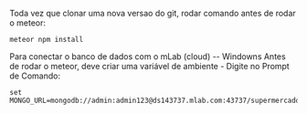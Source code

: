 Toda vez que clonar uma nova versao do git, rodar comando antes de rodar o meteor:

	meteor npm install 

Para conectar o banco de dados com o mLab (cloud)
-- Windowns
 Antes de rodar o meteor, deve criar uma variável de ambiente
	- Digite no Prompt de Comando:
	
	set MONGO_URL=mongodb://admin:admin123@ds143737.mlab.com:43737/supermercado
